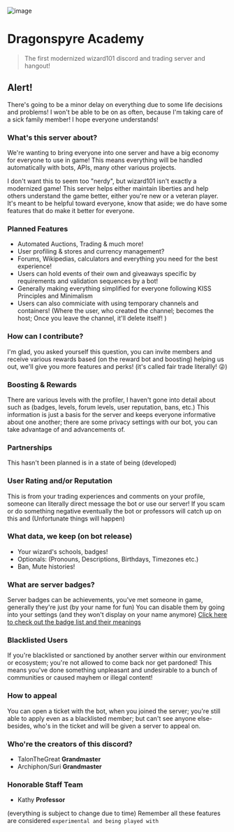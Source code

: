 ![image](https://github.com/Carabelle/dragonspyre-academy/blob/main/git_banner.png)
# Dragonspyre Academy
> The first modernized wizard101 discord and trading server and hangout!

## Alert!
There's going to be a minor delay on everything due to some life decisions and problems!
I won't be able to be on as often, because I'm taking care of a sick family member!
I hope everyone understands!

### What's this server about?
We're wanting to bring everyone into one server and have a big economy for everyone to use in game!
This means everything will be handled automatically with bots, APIs, many other various projects.

I don't want this to seem too "nerdy", but wizard101 isn't exactly a modernized game!
This server helps either maintain liberties and help others understand the game better, either you're new or a veteran player.
It's meant to be helpful toward everyone, know that aside; we do have some features that do make it better for everyone.

### Planned Features
- Automated Auctions, Trading & much more!
- User profiling & stores and currency management?
- Forums, Wikipedias, calculators and everything you need for the best experience!
- Users can hold events of their own and giveaways specific by requirements and validation sequences by a bot!
- Generally making everything simplified for everyone following KISS Principles and Minimalism
- Users can also commiciate with using temporary channels and containers! (Where the user, who created the channel; becomes the host; 
  Once you leave the channel, it'll delete itself!
)

### How can I contribute?
I'm glad, you asked yourself this question, you can invite members and receive various rewards based (on the reward bot and boosting)
helping us out, we'll give you more features and perks! (it's called fair trade literally! 😜)

### Boosting & Rewards
There are various levels with the profiler, I haven't gone into detail about such as (badges, levels, forum levels, user reputation, bans, etc.)
This information is just a basis for the server and keeps everyone informative about one another; there are some privacy settings with our bot,
you can take advantage of and advancements of.

### Partnerships
This hasn't been planned is in a state of being (developed)

### User Rating and/or Reputation
This is from your trading experiences and comments on your profile, someone can literally direct message the bot or use our server!
If you scam or do something negative eventually the bot or professors will catch up on this and (Unfortunate things will happen)

### What data, we keep (on bot release)
- Your wizard's schools, badges!
- Optionals: (Pronouns, Descriptions, Birthdays, Timezones etc.)
- Ban, Mute histories!

### What are server badges?
Server badges can be achievements, you've met someone in game, generally they're just (by your name for fun)
You can disable them by going into your settings (and they won't display on your name anymore)
[Click here to check out the badge list and their meanings](https://github.com/Carabelle/dragonspyre-academy/blob/main/badges.md)

### Blacklisted Users
If you're blacklisted or sanctioned by another server within our environment or ecosystem; you're not allowed to come back nor get pardoned!
This means you've done something unpleasant and undesirable to a bunch of communities or caused mayhem or illegal content!

### How to appeal
You can open a ticket with the bot, when you joined the server; you're still able to apply even as a blacklisted member; but can't see anyone else-
besides, who's in the ticket and will be given a server to appeal on.

### Who're the creators of this discord?
- TalonTheGreat **Grandmaster**
- Archiphon/Suri **Grandmaster**

### Honorable Staff Team
- Kathy **Professor**

(everything is subject to change due to time)
Remember all these features are considered `experimental and being played with`
